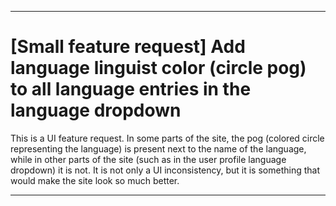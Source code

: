 
***

# [Small feature request] Add language linguist color (circle pog) to all language entries in the language dropdown

This is a UI feature request. In some parts of the site, the pog (colored circle representing the language) is present next to the name of the language, while in other parts of the site (such as in the user profile language dropdown) it is not. It is not only a UI inconsistency, but it is something that would make the site look so much better.

***
